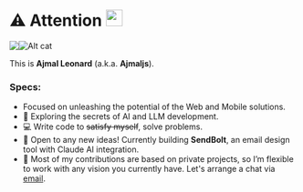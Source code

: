 # ⚠️ Attention <img src="https://github.com/TheDudeThatCode/TheDudeThatCode/blob/master/Assets/Hi.gif" width="29px">
  
  
<div style="display: flex; flex-direction: row;">
 <img class="img" src="https://github-readme-stats.vercel.app/api?username=ajmalleonard&rank_icon=github&show_icons=true&theme=transparent&count_private=true&include_all_commits=true" />
 <img src="https://camo.githubusercontent.com/c36739f5505f5a128711e4a52fea573d5375f4afa5740b1bfbc320fbf0cee010/68747470733a2f2f6d656469612e67697068792e636f6d2f6d656469612f6d614e423071416952564174792f67697068792e676966" alt="Alt cat" style="max-height: 50px;"/>
</div>

This is **Ajmal Leonard** (a.k.a. **Ajmaljs**).

### Specs:

- Focused on unleashing the potential of the Web and Mobile solutions.
- 🙈 Exploring the secrets of AI and LLM development.
- 💻 Write code to ~~satisfy myself~~, solve problems.
- 🤗 Open to any new ideas! Currently building **SendBolt**, an email design tool with Claude AI integration.
- 🐾 Most of my contributions are based on private projects, so I’m flexible to work with any vision you currently have. Let's arrange a chat via [email](mailto:ajmal@ajmaljs.com).
